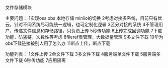 文件存储模块

主要问题：
1实现oss obs 本地存储 miniio的切换
2考虑对接多系统，目前只有优云，针对不同系统尽可能统一逻辑，也可定制化逻辑
3区分对接的系统
4不管理用户，传递文件信息和存储路径，只负责上传
5秒传功能
6上传完成回调功能
7下载功能，防盗链，次数性等考虑
8fileref表管理，大数据量管理
9多文件下载
10华为obs下载链接被别人用了怎么办
11断点上传，断点下载

功能列表：
1文件上传
2单文件下载
3多文件下载
4服务端单文件下载
5服务端多文件下载
6秒传功能
7应用隔离